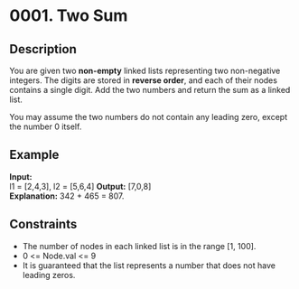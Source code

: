 # 0001. Two Sum

## Description

You are given two **non-empty** linked lists representing two non-negative integers. The digits are stored in **reverse order**, and each of their nodes contains a single digit. Add the two numbers and return the sum as a linked list.

You may assume the two numbers do not contain any leading zero, except the number 0 itself.

## Example

**Input:**  
l1 = [2,4,3], l2 = [5,6,4]
**Output:** [7,0,8]  
**Explanation:** 342 + 465 = 807.

## Constraints

- The number of nodes in each linked list is in the range [1, 100].
- 0 <= Node.val <= 9
- It is guaranteed that the list represents a number that does not have leading zeros.

